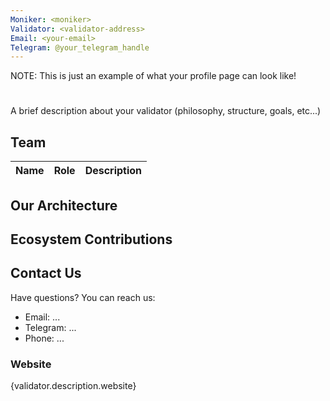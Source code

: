 ```yaml
---
Moniker: <moniker>
Validator: <validator-address>
Email: <your-email>
Telegram: @your_telegram_handle
---
```


NOTE: This is just an example of what your profile page can look like!

# <moniker>

A brief description about your validator (philosophy, structure, goals, etc...)

## Team


| Name            | Role    | Description                  |
| --------------- | ------- | ---------------------------- |


## Our Architecture



## Ecosystem Contributions


## Contact Us

Have questions? You can reach us:

- Email: ...
- Telegram: ...
- Phone: ...

### Website

{validator.description.website}
